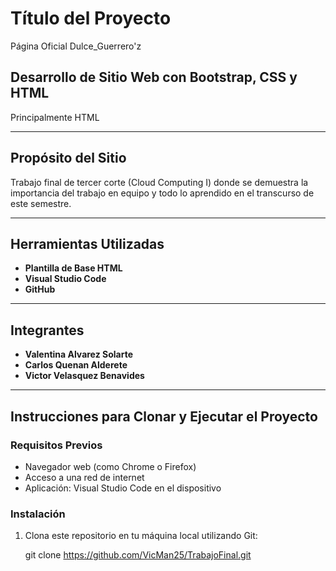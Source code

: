 # Título del Proyecto
Página Oficial Dulce_Guerrero'z

## Desarrollo de Sitio Web con Bootstrap, CSS y HTML
Principalmente HTML

---

## Propósito del Sitio

Trabajo final de tercer corte (Cloud Computing I) donde se demuestra la importancia del trabajo en equipo y todo lo aprendido en el transcurso de este semestre.

---

## Herramientas Utilizadas

- **Plantilla de Base HTML**
- **Visual Studio Code**
- **GitHub** 

---

## Integrantes
- **Valentina Alvarez Solarte**
- **Carlos Quenan Alderete**
- **Victor Velasquez Benavides**

---

## Instrucciones para Clonar y Ejecutar el Proyecto

### Requisitos Previos

- Navegador web (como Chrome o Firefox)
- Acceso a una red de internet
- Aplicación: Visual Studio Code en el dispositivo

### Instalación

1. Clona este repositorio en tu máquina local utilizando Git:

    git clone https://github.com/VicMan25/TrabajoFinal.git
